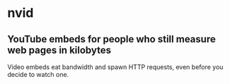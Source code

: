 # nvid
## YouTube embeds for people who still measure web pages in kilobytes

Video embeds eat bandwidth and spawn HTTP requests, even before you decide to watch one.
